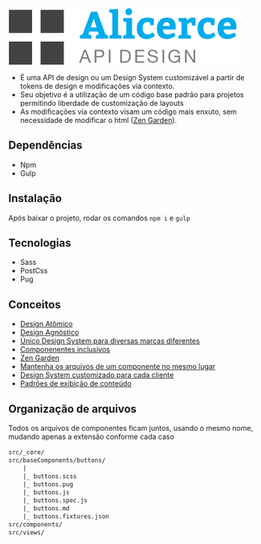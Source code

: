![Logo Alicerce](https://raw.githubusercontent.com/alexmfs/alicerce/main/dist/_data/logo.png)

- É uma API de design ou um Design System customizável a partir de tokens de design e modificações via contexto. 
- Seu objetivo é a utilização de um código base padrão para projetos permitindo liberdade de customização de layouts
- As modificações via contexto visam um código mais enxuto, sem necessidade de modificar o html ([Zen Garden](http://www.csszengarden.com/)).

## Dependências
- Npm
- Gulp

## Instalação
Após baixar o projeto, rodar os comandos ```npm i``` e  ```gulp```

## Tecnologias
- Sass
- PostCss
- Pug

## Conceitos
- [Design Atômico](http://bradfrost.com/blog/post/atomic-web-design/)
- [Design Agnóstico](http://bradfrost.com/blog/post/managing-technology-agnostic-design-systems/)
- [Único Design System para diversas marcas diferentes](http://bradfrost.com/blog/post/creating-themeable-design-systems/)
- [Componenentes inclusivos](https://inclusive-components.design/)
- [Zen Garden](http://www.csszengarden.com/)
- [Mantenha os arquivos de um componente no mesmo lugar](https://medium.com/tableless/8-regras-simples-para-uma-arquitetura-css-robusta-e-escal%C3%A1vel-545c6dade170#ea98)
- [Design System customizado para cada cliente](http://bradfrost.com/blog/post/creating-themeable-design-systems/)
- [Padrões de exibição de conteúdo](http://v3.danielmall.com/articles/content-display-patterns/) 

## Organização de arquivos
Todos os arquivos de componentes ficam juntos, usando o mesmo nome, mudando apenas a extensão conforme cada caso
```
src/_core/
src/baseComponents/buttons/
    |
    |_ buttons.scss
    |_ buttons.pug
    |_ buttons.js
    |_ buttons.spec.js
    |_ buttons.md
    |_ buttons.fixtures.json
src/components/
src/views/
```
